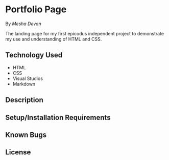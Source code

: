 # Portfolio Page
By _Mesha Devan_

The landing page for my first epicodus independent project to demonstrate my use and understanding of HTML and CSS. 

## Technology Used
* HTML
* CSS
* Visual Studios
* Markdown

## Description

## Setup/Installation Requirements

## Known Bugs

## License